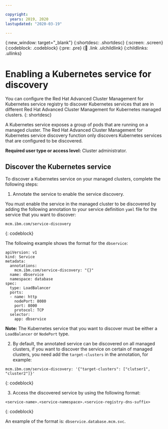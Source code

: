 ```yaml
---

copyright:
  years: 2019, 2020
lastupdated: "2020-03-19"

---
```


{:new_window: target="_blank"}
{:shortdesc: .shortdesc}
{:screen: .screen}
{:codeblock: .codeblock}
{:pre: .pre}
{:child: .link .ulchildlink}
{:childlinks: .ullinks}

# Enabling a Kubernetes service for discovery

You can configure the Red Hat Advanced Cluster Management for Kubernetes service registry to discover Kubernetes services that are in different Red Hat Advanced Cluster Management for Kubernetes managed clusters. 
{: shortdesc}

A Kubernetes service exposes a group of pods that are running on a managed cluster. The Red Hat Advanced Cluster Management for Kubernetes service discovery function only discovers Kubernetes services that are configured to be discovered. 

**Required user type or access level:** Cluster administrator.

## Discover the Kubernetes service

To discover a Kubernetes service on your managed clusters, complete the following steps:

1. Annotate the service to enable the service discovery.

  You must enable the service in the managed cluster to be discovered by adding the following annotation to your service definition `yaml` file for the service that you want to discover:

  ```
  mcm.ibm.com/service-discovery
  ```
  {: codeblock}
  
  The following example shows the format for the `dbservice`:
  
  ```
  apiVersion: v1
  kind: Service
  metadata:
    annotations:
      mcm.ibm.com/service-discovery: "{}"
    name: dbservice
    namespace: database
  spec:
    type: LoadBalancer
    ports:
    - name: http
      nodePort: 8080
      port: 8000
      protocol: TCP
    selector:
      app: dbservice
  ```

  **Note:** The Kubernetes service that you want to discover must be either a `LoadBalancer` or `NodePort` type.

2. By default, the annotated service can be discovered on all managed clusters, if you want to discover the service on certain of managed clusters, you need add the `target-clusters` in the annotation, for example:

  ```
  mcm.ibm.com/service-discovery: '{"target-clusters": ["clutser1", "cluster2"]}'
  ```
  {: codeblock}

3. Access the discovered service by using the following format:
  
  ```
  <service-name>.<service-namespace>.<service-registry-dns-suffix>
  ```
  {: codeblock}
  
  
  An example of the format is: `dbservice.database.mcm.svc`.
